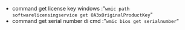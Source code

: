 <ul>
<li>command get license key windows :"<code>wmic path softwarelicensingservice get OA3xOriginalProductKey</code>"</li>
<li>command get serial number di cmd :"<code>wmic bios get serialnumber</code>"</li>
</ul>
